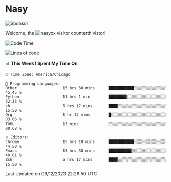 # Nasy

<!--
<p align="center">
<img height="200" src="https://github-readme-stats.vercel.app/api?username=nasyxx&count_private=true&show_icons=true&theme=dracula&include_all_commits=true"/>
<img height="200" src="https://github-readme-stats.vercel.app/api/top-langs/?username=nasyxx&theme=dracula&hide=html,jupyter+notebook&count_private=true&show_icons=true"/>
</p>

  
----------------
-->

![Sponsor](https://img.shields.io/static/v1.svg?label=Sponsor&message=%E2%9D%A4&logo=GitHub&style=flat&color=pink)
 
Welcome, the ![nasyxx visitor counter](https://count.getloli.com/get/@nasyxx?theme=rule34)th vistor!
 
<!--START_SECTION:waka-->
![Code Time](http://img.shields.io/badge/Code%20Time-4%2C082%20hrs%2029%20mins-blue)

![Lines of code](https://img.shields.io/badge/From%20Hello%20World%20I%27ve%20Written-6.3%20million%20lines%20of%20code-blue)

📊 **This Week I Spent My Time On** 

```text
🕑︎ Time Zone: America/Chicago

💬 Programming Languages: 
Other                    15 hrs 30 mins      ███████████░░░░░░░░░░░░░░   45.45 % 
Python                   11 hrs 1 min        ████████░░░░░░░░░░░░░░░░░   32.33 % 
sh                       5 hrs 17 mins       ████░░░░░░░░░░░░░░░░░░░░░   15.50 % 
Org                      1 hr 14 mins        █░░░░░░░░░░░░░░░░░░░░░░░░   03.66 % 
TOML                     13 mins             ░░░░░░░░░░░░░░░░░░░░░░░░░   00.68 % 

🔥 Editors: 
Chrome                   15 hrs 10 mins      ███████████░░░░░░░░░░░░░░   44.50 % 
Emacs                    13 hrs 38 mins      ██████████░░░░░░░░░░░░░░░   40.01 % 
Zsh                      5 hrs 17 mins       ████░░░░░░░░░░░░░░░░░░░░░   15.50 % 
```


 Last Updated on 09/12/2023 22:26:50 UTC
<!--END_SECTION:waka-->

<!-- ![visitors](https://visitor-badge.laobi.icu/badge?page_id=nasyxx.nasyxx) -->

